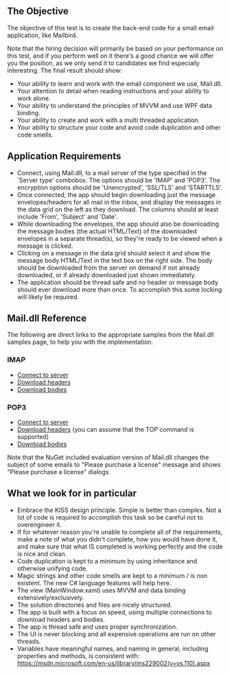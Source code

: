 ## The Objective

The objective of this test is to create the back-end code for a small email application, like Mailbird.

Note that the hiring decision will primarily be based on your performance on this test, and if you perform well on it there's a good chance we will offer you the position, as we only send it to candidates we find especially interesting. The final result should show:

- Your ability to learn and work with the email component we use, Mail.dll.
- Your attention to detail when reading instructions and your ability to work alone.
- Your ability to understand the principles of MVVM and use WPF data binding.
- Your ability to create and work with a multi threaded application.
- Your ability to structure your code and avoid code duplication and other code smells.

## Application Requirements

- Connect, using Mail.dll, to a mail server of the type specified in the 'Server type' combobox. The options should be 'IMAP' and 'POP3'. The encryption options should be 'Unencrypted', 'SSL/TLS' and 'STARTTLS'.
- Once connected, the app should begin downloading just the message envelopes/headers for all mail in the inbox, and display the messages in the data grid on the left as they download. The columns should at least include 'From', 'Subject' and 'Date'.
- While downloading the envelopes, the app should also be downloading the message bodies (the actual HTML/Text) of the downloaded envelopes in a separate thread(s), so they're ready to be viewed when a message is clicked.
- Clicking on a message in the data grid should select it and show the message body HTML/Text in the text box on the right side. The body should be downloaded from the server on demand if not already downloaded, or if already downloaded just shown immediately.
- The application should be thread safe and no header or message body should ever download more than once. To accomplish this some locking will likely be required.

## Mail.dll Reference

The following are direct links to the appropriate samples from the Mail.dll samples page, to help you with the implementation.

### IMAP

- [Connect to server](http://www.limilabs.com/blog/use-ssl-with-imap)
- [Download headers](http://www.limilabs.com/blog/get-email-information-from-imap-fast)
- [Download bodies](http://www.limilabs.com/blog/download-parts-of-email-message)

### POP3

- [Connect to server](http://www.limilabs.com/blog/use-ssl-with-pop3)
- [Download headers](http://www.limilabs.com/blog/get-email-headers-using-pop3-top-command) (you can assume that the TOP command is supported) 
- [Download bodies](http://www.limilabs.com/blog/get-common-email-fields-subject-text-with-pop3)

Note that the NuGet included evaluation version of Mail.dll changes the subject of some emails to "Please purchase a license" message and shows "Please purchase a license" dialogs.

## What we look for in particular

- Embrace the KISS design principle. Simple is better than complex. Not a lot of code is required to accomplish this task so be careful not to overengineer it.
- If for whatever reason you're unable to complete all of the requirements, make a note of what you didn't complete, how you would have done it, and make sure that what IS completed is working perfectly and the code is nice and clean.
- Code duplication is kept to a minimum by using inheritance and otherwise unifying code.
- Magic strings and other code smells are kept to a minimum / is non existent. The new C# language features will help here.
- The view (MainWindow.xaml) uses MVVM and data binding extensively/exclusively.
- The solution directories and files are nicely structured.
- The app is built with a focus on speed, using multiple connections to download headers and bodies.
- The app is thread safe and uses proper synchronization.
- The UI is never blocking and all expensive operations are run on other threads.
- Variables have meaningful names, and naming in general, including properties and methods, is consistent with: https://msdn.microsoft.com/en-us/library/ms229002(v=vs.110).aspx
